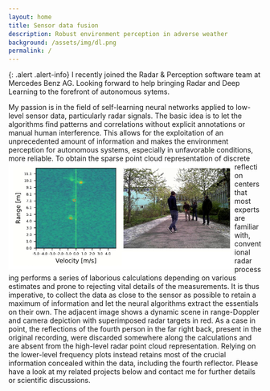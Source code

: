 ```yaml
---
layout: home
title: Sensor data fusion
description: Robust environment perception in adverse weather
background: /assets/img/dl.png
permalink: /
---
```


{: .alert .alert-info}
I recently joined the Radar & Perception software team at Mercedes Benz AG.
Looking forward to help bringing Radar and Deep Learning to the forefront of
autonomous sytems.

My passion is in the field of self-learning neural networks applied to low-level
sensor data, particularly radar signals. The basic idea is to let the algorithms
find patterns and correlations without explicit annotations or manual human
interference. This allows for the exploitation of an unprecedented amount of
information and makes the environment perception for autonomous systems,
especially in unfavorable conditions, more reliable.  <img
src="/assets/img/rd_cam_points.png" align="left" width="450px"/> To obtain the
sparse point cloud representation of discrete reflection centers that most
experts are familiar with, conventional radar processing performs a series of
laborious calculations depending on various estimates and prone to rejecting
vital details of the measurements. It is thus imperative, to collect the data as
close to the sensor as possible to retain a maximum of information and let the
neural algorithms extract the essentials on their own. The adjacent image shows
a dynamic scene in range-Doppler and camera depiction with superimposed radar
targets in red. As a case in point, the reflections of the fourth person in the
far right back, present in the original recording, were discarded somewhere
along the calculations and are absent from the high-level radar point cloud
representation. Relying on the lower-level frequency plots instead retains most
of the crucial information concealed within the data, including the fourth
reflector. Please have a look at my related projects below and contact me for
further details or scientific discussions.<br clear="left"/>
